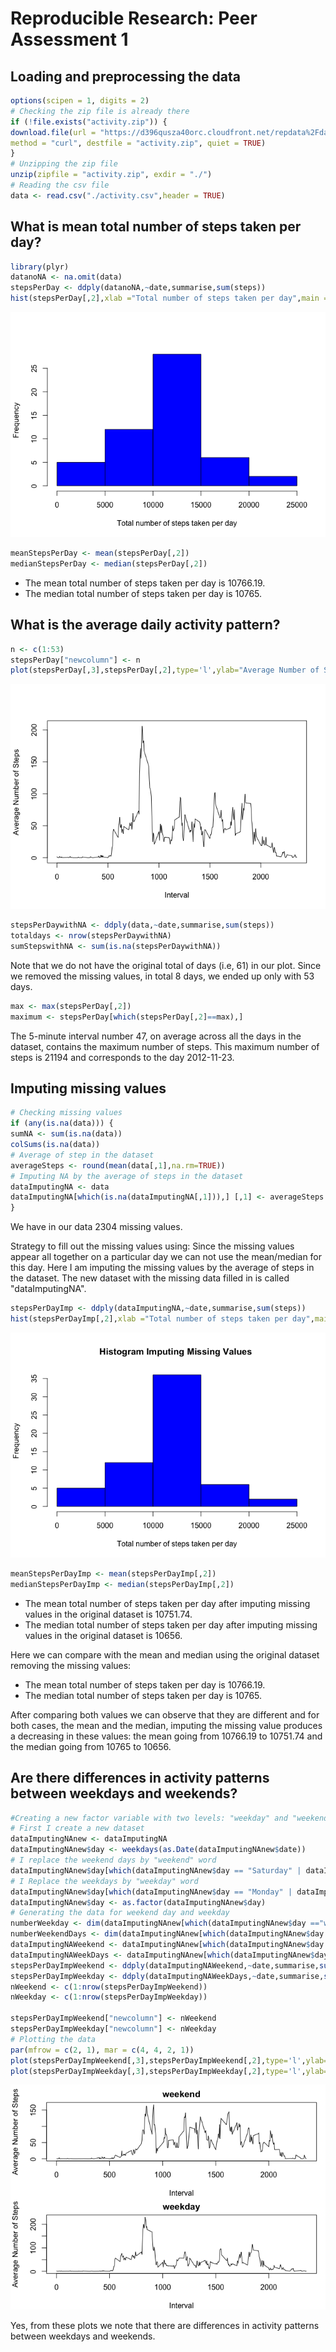 # Reproducible Research: Peer Assessment 1


## Loading and preprocessing the data

```r
options(scipen = 1, digits = 2)
# Checking the zip file is already there 
if (!file.exists("activity.zip")) {
download.file(url = "https://d396qusza40orc.cloudfront.net/repdata%2Fdata%2Factivity.zip",
method = "curl", destfile = "activity.zip", quiet = TRUE)
}
# Unzipping the zip file
unzip(zipfile = "activity.zip", exdir = "./")
# Reading the csv file
data <- read.csv("./activity.csv",header = TRUE)
```


## What is mean total number of steps taken per day?


```r
library(plyr)
datanoNA <- na.omit(data)
stepsPerDay <- ddply(datanoNA,~date,summarise,sum(steps))
hist(stepsPerDay[,2],xlab ="Total number of steps taken per day",main = " ")
```

![](PA1_template_files/figure-html/MeanStep-1.png) 

```r
meanStepsPerDay <- mean(stepsPerDay[,2])
medianStepsPerDay <- median(stepsPerDay[,2])
```

- The mean total number of steps taken per day is 10766.19.
- The median total number of steps taken per day is 10765.





## What is the average daily activity pattern?

```r
n <- c(1:53)
stepsPerDay["newcolumn"] <- n
plot(stepsPerDay[,3],stepsPerDay[,2],type='l',ylab="Average Number of Steps per Day",xlab="Number of Days")
```

![](PA1_template_files/figure-html/AveragePattern-1.png) 

```r
stepsPerDaywithNA <- ddply(data,~date,summarise,sum(steps))
totaldays <- nrow(stepsPerDaywithNA) 
sumStepswithNA <- sum(is.na(stepsPerDaywithNA))
```

Note that we do not have the original total of days (i.e, 61) in our plot. Since we removed the missing values, in total 8 days, we ended up only with 53 days.



```r
max <- max(stepsPerDay[,2])
maximum <- stepsPerDay[which(stepsPerDay[,2]==max),]
```
The 5-minute interval number 47, on average across all the days in the dataset, contains the maximum number of steps. This maximum number of steps is 21194 and corresponds to the day 2012-11-23.

## Imputing missing values


```r
# Checking missing values
if (any(is.na(data))) {
sumNA <- sum(is.na(data))
colSums(is.na(data))
# Average of step in the dataset
averageSteps <- round(mean(data[,1],na.rm=TRUE))
# Imputing NA by the average of steps in the dataset
dataImputingNA <- data
dataImputingNA[which(is.na(dataImputingNA[,1])),] [,1] <- averageSteps
}
```
We have in our data 2304 missing values.

Strategy to fill out the missing values using: 
Since the missing values appear all together on a particular day we can not use the mean/median for this day. Here I am imputing the missing values by the average of steps in the dataset. The new dataset with the missing data filled in is called "dataImputingNA".


```r
stepsPerDayImp <- ddply(dataImputingNA,~date,summarise,sum(steps))
hist(stepsPerDayImp[,2],xlab ="Total number of steps taken per day",main = "Histogram Imputing Missing Values ")
```

![](PA1_template_files/figure-html/MeanStepImp-1.png) 

```r
meanStepsPerDayImp <- mean(stepsPerDayImp[,2])
medianStepsPerDayImp <- median(stepsPerDayImp[,2])
```

- The mean total number of steps taken per day after imputing missing values in the original dataset is 10751.74.
- The median total number of steps taken per day after imputing missing values in the original dataset is 10656.

Here we can compare with the mean and median using the original dataset removing the missing values:

- The mean total number of steps taken per day is 10766.19.
- The median total number of steps taken per day is 10765.

After comparing both values we can observe that they are different and for both cases, the mean and the median, imputing the missing value produces a decreasing in these values: the mean going from 10766.19 to 10751.74 and the median going from 10765 to 10656.


## Are there differences in activity patterns between weekdays and weekends?

```r
#Creating a new factor variable with two levels: "weekday" and "weekend"
# First I create a new dataset
dataImputingNAnew <- dataImputingNA
dataImputingNAnew$day <- weekdays(as.Date(dataImputingNAnew$date))
# I replace the weekend days by "weekend" word 
dataImputingNAnew$day[which(dataImputingNAnew$day == "Saturday" | dataImputingNAnew$day == "Sunday" )] <- "weekend"
# I Replace the weekdays by "weekday" word 
dataImputingNAnew$day[which(dataImputingNAnew$day == "Monday" | dataImputingNAnew$day == "Tuesday" | dataImputingNAnew$day == "Wednesday" | dataImputingNAnew$day == "Thursday" | dataImputingNAnew$day == "Friday" ) ] <- "weekday"
dataImputingNAnew$day <- as.factor(dataImputingNAnew$day)
# Generating the data for weekend day and weekday
numberWeekday <- dim(dataImputingNAnew[which(dataImputingNAnew$day =="weekend"),])[1]
numberWeekendDays <- dim(dataImputingNAnew[which(dataImputingNAnew$day =="weekday"),])[1]
dataImputingNAWeekend <- dataImputingNAnew[which(dataImputingNAnew$day =="weekend"),]
dataImputingNAWeekDays <- dataImputingNAnew[which(dataImputingNAnew$day =="weekday"),]
stepsPerDayImpWeekend <- ddply(dataImputingNAWeekend,~date,summarise,sum(steps))
stepsPerDayImpWeekday <- ddply(dataImputingNAWeekDays,~date,summarise,sum(steps))
nWeekend <- c(1:nrow(stepsPerDayImpWeekend))
nWeekday <- c(1:nrow(stepsPerDayImpWeekday))

stepsPerDayImpWeekend["newcolumn"] <- nWeekend
stepsPerDayImpWeekday["newcolumn"] <- nWeekday
# Plotting the data
par(mfrow = c(2, 1), mar = c(4, 4, 2, 1))
plot(stepsPerDayImpWeekend[,3],stepsPerDayImpWeekend[,2],type='l',ylab="Number of Steps",xlab="Number of Days",main= "weekend")
plot(stepsPerDayImpWeekday[,3],stepsPerDayImpWeekday[,2],type='l',ylab="Number of Steps",xlab="Number of Days",main= "weekday")
```

![](PA1_template_files/figure-html/DifferencesActPattern-1.png) 


 Yes, from these plots we note that there are differences in activity patterns between weekdays and weekends. 

